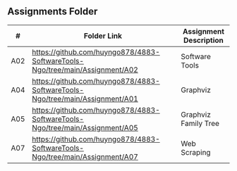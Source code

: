 ##  Assignments Folder

|   #   | Folder Link | Assignment Description |
| :---: | ----------- | ---------------------- |
|   A02    |       https://github.com/huyngo878/4883-SoftwareTools-Ngo/tree/main/Assignment/A02      |         Software Tools               |
| A04| https://github.com/huyngo878/4883-SoftwareTools-Ngo/tree/main/Assignment/A01 | Graphviz |
| A05 | https://github.com/huyngo878/4883-SoftwareTools-Ngo/tree/main/Assignment/A05 | Graphviz Family Tree | 
| A07 | https://github.com/huyngo878/4883-SoftwareTools-Ngo/tree/main/Assignment/A07 | Web Scraping |
